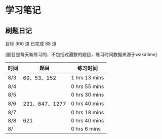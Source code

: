 # 学习笔记

## 刷题日记

目标 300 道 已完成 88 道

[题目是每天新练习的，不包括过遍数的题目，练习时间数据来源于wakatime]

| 时间 | 题目        | 练习时间      |
| ---- | ----------- | ------------- |
| 8/3  | 69、53、152 | 1 hrs 13 mins |
| 8/4  |  | 0 hrs 55 mins |
| 8/5  |  | 0 hrs 30 mins |
| 8/6  | 221、647、1277 | 0 hrs 40 mins |
| 8/7  |  | 0 hrs 18 mins |
| 8/8  | 621 | 0 hrs 40 mins |
| 8/  |  | 0 hrs 6 mins |